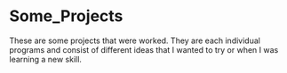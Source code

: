 # Some_Projects
These are some projects that were worked. They are each individual programs and consist of different ideas that I wanted to try or when I was learning a new skill.
